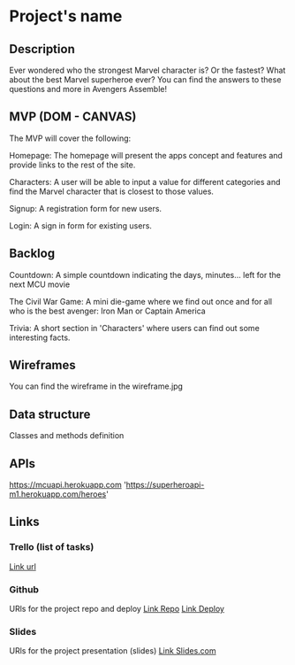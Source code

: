 # Project's name

## Description
Ever wondered who the strongest Marvel character is? Or the fastest? What about the best Marvel superheroe ever?
You can find the answers to these questions and more in Avengers Assemble!


## MVP (DOM - CANVAS)
The MVP will cover the following:

Homepage: The homepage will present the apps concept and features and provide links to the rest of the site.

Characters: A user will be able to input a value for different categories and find the Marvel character that is closest to those values.

Signup: A registration form for new users.

Login: A sign in form for existing users.

## Backlog    
Countdown: A simple countdown indicating the days, minutes... left for the next MCU movie

The Civil War Game: A mini die-game where we find out once and for all who is the best avenger: Iron Man or Captain America

Trivia: A short section in 'Characters' where users can find out some interesting facts.

## Wireframes    
You can find the wireframe in the wireframe.jpg


## Data structure
Classes and methods definition


## APIs
https://mcuapi.herokuapp.com
'https://superheroapi-m1.herokuapp.com/heroes'



## Links


### Trello (list of tasks)
[Link url](https://trello.com)


### Github
URls for the project repo and deploy
[Link Repo](http://github.com)
[Link Deploy](http://github.com)


### Slides
URls for the project presentation (slides)
[Link Slides.com](http://slides.com)